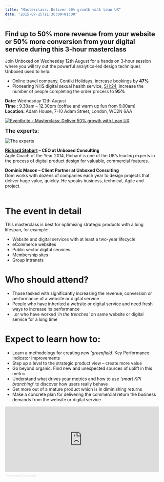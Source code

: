```yaml
---
title: "Masterclass: Deliver 50% growth with Lean UX"
date: "2015-07-15T11:30:00+01:00"
---
```


<h2>Find up to 50% more revenue from your website or 50% more conversion from your digital service during this 3-hour masterclass</h2>

Join Unboxed on Wednesday 12th August for a hands on 3-hour session where you will  try out the powerful analytics-led design techniques Unboxed used to help:<br/>

- Online travel company, <a href="../product-stories/contiki-holidays">Contiki Holidays</a>, increase bookings by <b>47%</b><br/>
- Pioneering NHS digital sexual health service, <a href="../product-stories/sh24">SH:24</a>, increase the number of people completing the order process to <b>95%</b><br/>

<p><b>Date:</b> Wednesday 12th August<br/>
<b>Time :</b> 9.30am – 12.30pm (coffee and warm up fun from 9.00am)<br/>
<b>Location:</b> Adam House, 7-10 Adam Street, London, WC2N 6AA<br/></p>

<p><a href="http://www.eventbrite.co.uk/e/masterclass-deliver-50-growth-with-lean-ux-tickets-17761740845?ref=ebtn" target="_blank"><img src="https://www.eventbrite.co.uk/custombutton?eid=17761740845" alt="Eventbrite - Masterclass: Deliver 50% growth with Lean UX" /></a></p>

<p><font size="4"><b>The experts:</b><br/></font></p>

<p><img src="http://bit.ly/1TxhoXO" alt="The experts"></p>

<p><b><a href="../people#richard-stobart">Richard Stobart</a> – CEO at Unboxed Consulting</b><br/>
Agile Coach of the Year 2014, Richard is one of the UK’s leading experts in the process of digital product design for valuable, commercial features.<br/></p>

<p><b>Dominic Mason – Client Partner at Unboxed Consulting</b><br/>
Dom works with dozens of companies each year to design projects that deliver huge value, quickly. He speaks business, technical, Agile and project.<br/>
<br/></p>

<h1>The event in detail</h1>

This masterclass is best for optimising strategic products with a long lifespan, for example:

- Website and digital services with at least a two-year lifecycle<br/>
- eCommerce websites<br/>
- Public sector digital services<br/>
- Membership sites<br/>
- Group intranets<br/>

<h1>Who should attend?</h1>

- Those tasked with significantly increasing the revenue, conversion or performance of a website or digital service<br/>
- People who have inherited a website or digital service and need fresh ways to increase its performance<br/>
- ..or who have worked <i>&#39;in the trenches&#39;</i> on same website or digital service for a long time<br/>

<h1>Expect to learn how to:</h1>

- Learn a methodology for creating new <i>‘greenfield’</i> Key Performance Indicator improvements<br/>
- Step up a level to the strategic product view – create more value<br/>
- Go beyond organic: Find new and unexpected sources of uplift in this metric<br/>
- Understand what drives your metrics and how to use <i>‘smart KPI branching’</i> to discover how users really behave<br/>
- Get more out of a mature product which is in diminishing returns<br/>
- Make a concrete plan for delivering the commercial return the business demands from the website or digital service<br/>

<div><iframe  src="https://eventbrite.co.uk/tickets-external?eid=17761740845&amp;ref=etckt" frameborder="0" height="214" width="100%" vspace="0" hspace="0" marginheight="5" marginwidth="5" scrolling="auto" allowtransparency="true"></iframe><div style="font-family:Helvetica, Arial; font-size:10px; padding:5px 0 5px; margin:2px; width:100%; text-align:left;" ><a class="powered-by-eb" style="color: #dddddd; text-decoration: none;" target="_blank" href="http://www.eventbrite.co.uk/r/etckt">Powered by Eventbrite</a></div></div>
